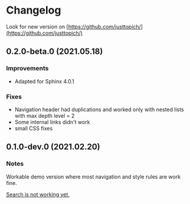 # Changelog

Look for new version on [https://github.com/justtopich/](https://github.com/justtopich/)



## 0.2.0-beta.0 (2021.05.18)

### Improvements

* Аdapted for Sphinx 4.0.1

### Fixes

* Navigation header had duplications and worked only with nested lists with max depth level = 2
* Some internal links didn't work
* small CSS fixes




## 0.1.0-dev.0 (2021.02.20)

### Notes

Workable demo version where most navigation and style rules are work fine.

<u>Search is not working yet.</u> 

